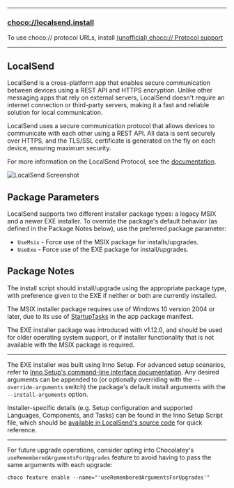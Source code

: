 
---

### [choco://localsend.install](choco://localsend.install)

To use choco:// protocol URLs, install [(unofficial) choco:// Protocol support](https://community.chocolatey.org/packages/choco-protocol-support)

---

## LocalSend

LocalSend is a cross-platform app that enables secure communication between devices using a REST API and HTTPS encryption. Unlike other messaging apps that rely on external servers, LocalSend doesn't require an internet connection or third-party servers, making it a fast and reliable solution for local communication.

LocalSend uses a secure communication protocol that allows devices to communicate with each other using a REST API. All data is sent securely over HTTPS, and the TLS/SSL certificate is generated on the fly on each device, ensuring maximum security.

For more information on the LocalSend Protocol, see the [documentation](https://github.com/localsend/protocol).

![LocalSend Screenshot](https://cdn.jsdelivr.net/gh/brogers5/chocolatey-package-localsend.install@3f4aecbffec6b5f802027e5d928f1738ffd982bf/Screenshot.png)

## Package Parameters

LocalSend supports two different installer package types: a legacy MSIX and a newer EXE installer. To override the package's default behavior (as defined in the Package Notes below), use the preferred package parameter:

- `UseMsix` - Force use of the MSIX package for installs/upgrades.
- `UseExe` - Force use of the EXE package for install/upgrades.

## Package Notes

The install script should install/upgrade using the appropriate package type, with preference given to the EXE if neither or both are currently installed.

The MSIX installer package requires use of Windows 10 version 2004 or later, due to its use of [StartupTasks](https://learn.microsoft.com/en-us/uwp/schemas/appxpackage/uapmanifestschema/element-desktop-startuptasks) in the app package manifest.

The EXE installer package was introduced with v1.12.0, and should be used for older operating system support, or if installer functionality that is not available with the MSIX package is required.

---

The EXE installer was built using Inno Setup. For advanced setup scenarios, refer to [Inno Setup's command-line interface documentation](https://jrsoftware.org/ishelp/index.php?topic=setupcmdline). Any desired arguments can be appended to (or optionally overriding with the `--override-arguments` switch) the package's default install arguments with the `--install-arguments` option.

Installer-specific details (e.g. Setup configuration and supported Languages, Components, and Tasks) can be found in the Inno Setup Script file, which should be [available in LocalSend's source code](https://github.com/localsend/localsend/blob/v1.12.0/scripts/compile_windows_exe-inno.iss) for quick reference.

---

For future upgrade operations, consider opting into Chocolatey's `useRememberedArgumentsForUpgrades` feature to avoid having to pass the same arguments with each upgrade:

```shell
choco feature enable --name="'useRememberedArgumentsForUpgrades'"
```
